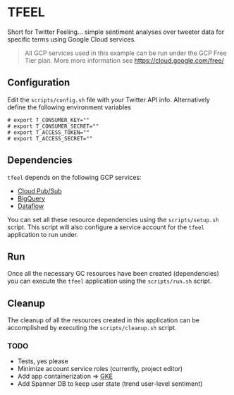 # TFEEL

Short for Twitter Feeling... simple sentiment analyses over tweeter data for
specific terms using Google Cloud services.

> All GCP services used in this example can be run under the GCP Free Tier
plan. More more information see https://cloud.google.com/free/

## Configuration

Edit the `scripts/config.sh` file with your Twitter API info. Alternatively
define the following environment variables

```
# export T_CONSUMER_KEY=""
# export T_CONSUMER_SECRET=""
# export T_ACCESS_TOKEN=""
# export T_ACCESS_SECRET=""
```

## Dependencies

`tfeel` depends on the following GCP services:

* [Cloud Pub/Sub](https://cloud.google.com/pubsub/)
* [BigQuery](https://cloud.google.com/bigquery/)
* [Dataflow](https://cloud.google.com/dataflow/)

You can set all these resource dependencies using the `scripts/setup.sh` script. This script will also configure a service account for the `tfeel`  application to run under.

## Run

Once all the necessary GC resources have been created (dependencies) you can execute the `tfeel` application using the `scripts/run.sh` script.

## Cleanup

The cleanup of all the resources created in this application can be accomplished by executing the `scripts/cleanup.sh` script.

### TODO

* Tests, yes please
* Minimize account service roles (currently, project editor)
* Add app containerization => [GKE](https://cloud.google.com/container-engine/)
* Add Spanner DB to keep user state (trend user-level sentiment)
